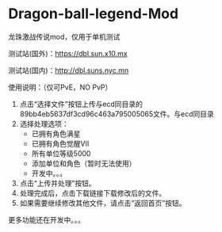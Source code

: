 # Dragon-ball-legend-Mod
龙珠激战传说mod，仅用于单机测试

测试站(国外)：https://dbl.sun.x10.mx

测试站(国内)：http://dbl.suns.nyc.mn


使用说明：（仅可PvE，NO PvP）
1. 点击“选择文件”按钮上传与ecd同目录的89bb4eb5637df3cd96c463a795005065文件。与ecd同目录
2. 选择处理选项：
    - 已拥有角色满星
    - 已拥有角色觉醒VII
    - 所有单位等级5000
    - 添加单位和角色（暂时无法使用）
    - 开发中。。。
3. 点击“上传并处理”按钮。
4. 处理完成后，点击下载链接下载修改后的文件。
5. 如果需要继续修改其他文件，请点击“返回首页”按钮。

   
更多功能还在开发中。。。

